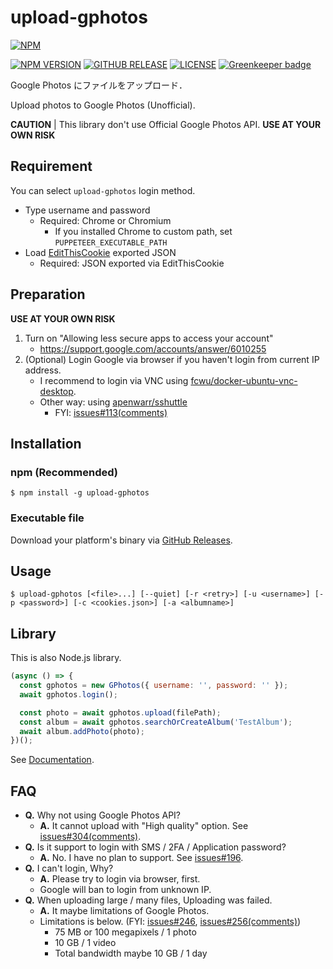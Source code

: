 # upload-gphotos

[![NPM](https://nodei.co/npm/upload-gphotos.png?compact=true)](https://nodei.co/npm/upload-gphotos/)

[![NPM VERSION](https://img.shields.io/npm/v/upload-gphotos.svg?style=flat-square)](https://www.npmjs.com/package/upload-gphotos)
[![GITHUB RELEASE](https://img.shields.io/github/release/3846masa/upload-gphotos.svg?style=flat-square)](https://github.com/3846masa/upload-gphotos/releases)
[![LICENSE](https://img.shields.io/github/license/mashape/apistatus.svg?style=flat-square)](./LICENSE)
[![Greenkeeper badge](https://img.shields.io/badge/Greenkeeper-enabled-brightgreen.svg?style=flat-square)](https://greenkeeper.io/)

Google Photos にファイルをアップロード．

Upload photos to Google Photos (Unofficial).

**CAUTION** | This library don't use Official Google Photos API. **USE AT YOUR OWN RISK**

## Requirement

You can select `upload-gphotos` login method.

- Type username and password
  - Required: Chrome or Chromium
    - If you installed Chrome to custom path, set `PUPPETEER_EXECUTABLE_PATH`
- Load [EditThisCookie](http://www.editthiscookie.com/) exported JSON
  - Required: JSON exported via EditThisCookie

## Preparation

**USE AT YOUR OWN RISK**

1. Turn on "Allowing less secure apps to access your account"
   - https://support.google.com/accounts/answer/6010255
2. (Optional) Login Google via browser if you haven't login from current IP address.
   - I recommend to login via VNC using [fcwu/docker-ubuntu-vnc-desktop].
   - Other way: using [apenwarr/sshuttle]
     - FYI: [issues#113(comments)]

[fcwu/docker-ubuntu-vnc-desktop]: https://github.com/fcwu/docker-ubuntu-vnc-desktop
[apenwarr/sshuttle]: https://github.com/apenwarr/sshuttle
[issues#113(comments)]: https://github.com/3846masa/upload-gphotos/issues/113#issuecomment-277141489

## Installation

### npm (Recommended)

```
$ npm install -g upload-gphotos
```

### Executable file

Download your platform's binary via [GitHub Releases].

[github releases]: https://github.com/3846masa/upload-gphotos/releases

## Usage

```
$ upload-gphotos [<file>...] [--quiet] [-r <retry>] [-u <username>] [-p <password>] [-c <cookies.json>] [-a <albumname>]
```

## Library

This is also Node.js library.

```js
(async () => {
  const gphotos = new GPhotos({ username: '', password: '' });
  await gphotos.login();

  const photo = await gphotos.upload(filePath);
  const album = await gphotos.searchOrCreateAlbum('TestAlbum');
  await album.addPhoto(photo);
})();
```

See [Documentation].

[documentation]: https://3846masa.github.io/upload-gphotos/modules/_index_.html

## FAQ

- **Q.** Why not using Google Photos API?
  - **A.** It cannot upload with "High quality" option. See [issues#304(comments)].
- **Q.** Is it support to login with SMS / 2FA / Application password?
  - **A.** No. I have no plan to support. See [issues#196].
- **Q.** I can't login, Why?
  - **A.** Please try to login via browser, first.
  - Google will ban to login from unknown IP.
- **Q.** When uploading large / many files, Uploading was failed.
  - **A.** It maybe limitations of Google Photos.
  - Limitations is below. (FYI: [issues#246], [issues#256(comments)])
    - 75 MB or 100 megapixels / 1 photo
    - 10 GB / 1 video
    - Total bandwidth maybe 10 GB / 1 day

[issues#196]: https://github.com/3846masa/upload-gphotos/issues/196
[issues#246]: https://github.com/3846masa/upload-gphotos/issues/246
[issues#256(comments)]: https://github.com/3846masa/upload-gphotos/issues/256#issuecomment-356458407
[issues#304(comments)]: https://github.com/3846masa/upload-gphotos/issues/304#issuecomment-433676584
